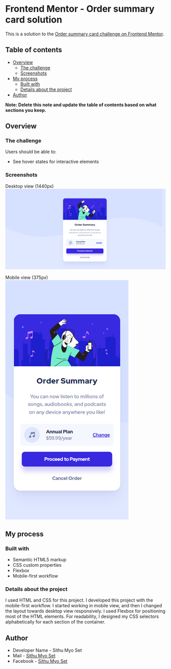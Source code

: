 # Frontend Mentor - Order summary card solution

This is a solution to the [Order summary card challenge on Frontend Mentor](https://www.frontendmentor.io/challenges/order-summary-component-QlPmajDUj). 

## Table of contents

- [Overview](#overview)
  - [The challenge](#the-challenge)
  - [Screenshots](#screenshots)
- [My process](#my-process)
  - [Built with](#built-with)
  - [Details about the project](#Details-about-the-project)
- [Author](#author)

**Note: Delete this note and update the table of contents based on what sections you keep.**

## Overview

### The challenge

Users should be able to:

- See hover states for interactive elements

### Screenshots

Desktop view (1440px)
![](./images/screenshot1.png)

Mobile view (375px)
![](./images/screenshot2.png)


## My process

### Built with

- Semantic HTML5 markup
- CSS custom properties
- Flexbox
- Mobile-first workflow

### Details about the project

I used HTML and CSS for this project. I developed this project with the mobile-first workflow. I started working in mobile view, and then I changed the layout towards desktop view responsively. I used Flexbox for positioning most of the HTML elements. For readability, I designed my CSS selectors alphabetically for each section of the container.

## Author

- Developer Name - Sithu Myo Set
- Mail - [Sithu Myo Set](sithuzx123@gmail.com)
- Facebook - [Sithu Myo Set](https://www.facebook.com/profile.php?id=100007418655004)

